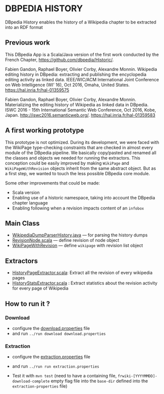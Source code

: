 # DBPEDIA HISTORY

DBpedia History enables the history of a Wikipedia chapter to be extracted into an RDF format 


## Previous work

This DBpedia App is a Scala/Java version of the first work conducted by the French Chapter, <https://github.com/dbpedia/Historic/>.

Fabien Gandon, Raphael Boyer, Olivier Corby, Alexandre Monnin. Wikipedia editing history in DBpedia: extracting and publishing the encyclopedia editing activity as linked data. IEEE/WIC/ACM International Joint Conference on Web Intelligence (WI' 16), Oct 2016, Omaha, United States. <hal-01359575>
https://hal.inria.fr/hal-01359575

Fabien Gandon, Raphael Boyer, Olivier Corby, Alexandre Monnin. Materializing the editing history of Wikipedia as linked data in DBpedia. ISWC 2016 - 15th International Semantic Web Conference, Oct 2016, Kobe, Japan. <http://iswc2016.semanticweb.org/>. <hal-01359583>
https://hal.inria.fr/hal-01359583

## A first working prototype

This prototype is not optimized. During its development, we were faced with the WikiPage type-checking constraints that are checked in almost every module of the DBpedia pipeline.
We basically copy/pasted and renamed all the classes and objects we needed for running the extractors.
This conception could be easily improved by making `WikiPage` and `WikiPageWithRevision` objects inherit from the same abstract object.
But as a first step, we wanted to touch the less possible DBpedia core module.

Some other improvements that could be made:
* Scala version
* Enabling use of a historic namespace, taking into account the DBpedia chapter language
* Enabling following when a revision impacts content of an `infobox`

## Main Class

* [WikipediaDumpParserHistory.java](src/main/java/org/dbpedia/extraction/sources/WikipediaDumpParserHistory.java) — for parsing the history dumps
* [RevisionNode.scala](src/main/scala/org/dbpedia/extraction/wikiparser/RevisionNode.scala) — define revision of node object
* [WikiPageWithRevision](src/main/scala/org/dbpedia/extraction/wikiparser/WikiPageWithRevisions.scala) — define `wikipage` with revision list object 

## Extractors 

* [HistoryPageExtractor.scala](src/main/scala/org/dbpedia/extraction/mappings/HistoryPageExtractor.scala): Extract all the revision of every wikipedia pages
* [HistoryStatsExtractor.scala](src/main/scala/org/dbpedia/extraction/mappings/HistoryStatsExtractor.scala) : Extract statistics about the revision activity for every page of Wikipedia

## How to run it ? 

### Download 

* configure the [download.properties](download.properties) file 
* and run  ```../run download download.properties```

### Extraction

* configure the [extraction.properties](extraction.properties) file
* and run  ```../run run extraction.properties```

* Test it with `mvn test` (need to have a containing file, `frwiki-[YYYYMMDD]-download-complete` empty flag file into the `base-dir` defined into the `extraction-properties` file)